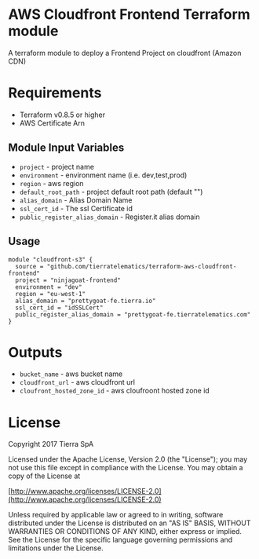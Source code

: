 AWS Cloudfront Frontend Terraform module
===========
A terraform module to deploy a Frontend Project on cloudfront (Amazon CDN)

Requirements
===========
* Terraform v0.8.5 or higher
* AWS Certificate Arn

Module Input Variables
----------------------
- `project` - project name
- `environment` - environment name (i.e. dev,test,prod)
- `region` - aws region
- `default_root_path` - project default root path (default "")
- `alias_domain` - Alias Domain Name
- `ssl_cert_id` - The ssl Certificate id
- `public_register_alias_domain` - Register.it alias domain

Usage
-----
```hcl
module "cloudfront-s3" {
  source = "github.com/tierratelematics/terraform-aws-cloudfront-frontend"
  project = "ninjagoat-frontend"
  environment = "dev"
  region = "eu-west-1"
  alias_domain = "prettygoat-fe.tierra.io"
  ssl_cert_id = "idSSLCert"
  public_register_alias_domain = "prettygoat-fe.tierratelematics.com"
}
```

Outputs
=======
- `bucket_name` - aws bucket name
- `cloudfront_url` - aws cloudfront url
- `cloufront_hosted_zone_id` - aws cloufroont hosted zone id

License
=======
Copyright 2017 Tierra SpA

Licensed under the Apache License, Version 2.0 (the "License");
you may not use this file except in compliance with the License.
You may obtain a copy of the License at

[http://www.apache.org/licenses/LICENSE-2.0](http://www.apache.org/licenses/LICENSE-2.0)

Unless required by applicable law or agreed to in writing, software
distributed under the License is distributed on an "AS IS" BASIS,
WITHOUT WARRANTIES OR CONDITIONS OF ANY KIND, either express or implied.
See the License for the specific language governing permissions and
limitations under the License.